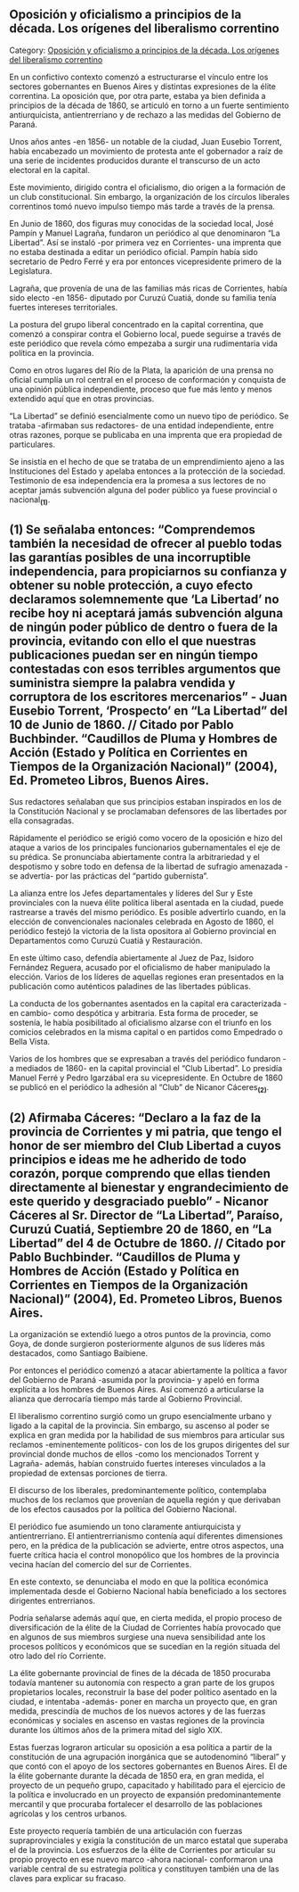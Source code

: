 ## Oposición y oficialismo a principios de la década. Los orígenes del liberalismo correntino

Category: [Oposición y oficialismo a principios de la década. Los orígenes del liberalismo correntino](http://descubrircorrientes.com.ar/2012/index.php/2732-historia-desde-1814-hasta-la-guerra-de-la-triple-alianza/de-pujol-a-pampin-tiempos-de-organizacion-administradora-1852-1862/jose-manuel-pampin-gobernador/oposicion-y-oficialismo-a-principios-de-la-decada-los-origenes-del-liberalismo-correntino)

En un confictivo contexto comenzó a estructurarse el vínculo entre los sectores gobernantes en Buenos Aires y distintas expresiones de la élite correntina. La oposición que, por otra parte, estaba ya bien definida a principios de la década de 1860, se articuló en torno a un fuerte sentimiento antiurquicista, antientrerriano y de rechazo a las medidas del Gobierno de Paraná.

Unos años antes -en 1856- un notable de la ciudad, Juan Eusebio Torrent, había encabezado un movimiento de protesta ante el gobernador a raíz de una serie de incidentes producidos durante el transcurso de un acto electoral en la capital.

Este movimiento, dirigido contra el oficialismo, dio origen a la formación de un club constitucional. Sin embargo, la organización de los círculos liberales correntinos tomó nuevo impulso tiempo más tarde a través de la prensa.

En Junio de 1860, dos figuras muy conocidas de la sociedad local, José Pampín y Manuel Lagraña, fundaron un periódico al que denominaron “La Libertad”. Así se instaló -por primera vez en Corrientes- una imprenta que no estaba destinada a editar un periódico oficial. Pampín había sido secretario de Pedro Ferré y era por entonces vicepresidente primero de la Legislatura.

Lagraña, que provenía de una de las familias más ricas de Corrientes, había sido electo -en 1856- diputado por Curuzú Cuatiá, donde su familia tenía fuertes intereses territoriales.

La postura del grupo liberal concentrado en la capital correntina, que comenzó a conspirar contra el Gobierno local, puede seguirse a través de este periódico que revela cómo empezaba a surgir una rudimentaria vida política en la provincia.

Como en otros lugares del Río de la Plata, la aparición de una prensa no oficial cumplía un rol central en el proceso de conformación y conquista de una opinión pública independiente, proceso que fue más lento y menos extendido aquí que en otras provincias.

“La Libertad” se definió esencialmente como un nuevo tipo de periódico. Se trataba -afirmaban sus redactores- de una entidad independiente, entre otras razones, porque se publicaba en una imprenta que era propiedad de particulares.

Se insistía en el hecho de que se trataba de un emprendimiento ajeno a las Instituciones del Estado y apelaba entonces a la protección de la sociedad. Testimonio de esa independencia era la promesa a sus lectores de no aceptar jamás subvención alguna del poder público ya fuese provincial o nacional<sub><strong>(1)</strong></sub>.

## **(1) Se señalaba entonces: “Comprendemos también la necesidad de ofrecer al pueblo todas las garantías posibles de una incorruptible independencia, para propiciarnos su confianza y obtener su noble protección, a cuyo efecto declaramos solemnemente que ‘La Libertad’ no recibe hoy ni aceptará jamás subvención alguna de ningún poder público de dentro o fuera de la provincia, evitando con ello el que nuestras publicaciones puedan ser en ningún tiempo contestadas con esos terribles argumentos que suministra siempre la palabra vendida y corruptora de los escritores mercenarios” - Juan Eusebio Torrent, ‘Prospecto’ en “La Libertad” del 10 de Junio de 1860. // Citado por Pablo Buchbinder. “Caudillos de Pluma y Hombres de Acción (Estado y Política en Corrientes en Tiempos de la Organización Nacional)” (2004), Ed. Prometeo Libros, Buenos Aires.**

Sus redactores señalaban que sus principios estaban inspirados en los de la Constitución Nacional y se proclamaban defensores de las libertades por ella consagradas.

Rápidamente el periódico se erigió como vocero de la oposición e hizo del ataque a varios de los principales funcionarios gubernamentales el eje de su prédica. Se pronunciaba abiertamente contra la arbitrariedad y el despotismo y sobre todo en defensa de la libertad de sufragio amenazada -se advertía- por las prácticas del “partido gubernista”.

La alianza entre los Jefes departamentales y líderes del Sur y Este provinciales con la nueva élite política liberal asentada en la ciudad, puede rastrearse a través del mismo periódico. Es posible advertirlo cuando, en la elección de convencionales nacionales celebrada en Agosto de 1860, el periódico festejó la victoria de la lista opositora al Gobierno provincial en Departamentos como Curuzú Cuatiá y Restauración.

En este último caso, defendía abiertamente al Juez de Paz, Isidoro Fernández Reguera, acusado por el oficialismo de haber manipulado la elección. Varios de los líderes de aquellas regiones eran presentados en la publicación como auténticos paladines de las libertades públicas.

La conducta de los gobernantes asentados en la capital era caracterizada -en cambio- como despótica y arbitraria. Esta forma de proceder, se sostenía, le había posibilitado al oficialismo alzarse con el triunfo en los comicios celebrados en la misma capital o en partidos como Empedrado o Bella Vista.

Varios de los hombres que se expresaban a través del periódico fundaron -a mediados de 1860- en la capital provincial el “Club Libertad”. Lo presidía Manuel Ferré y Pedro Igarzábal era su vicepresidente. En Octubre de 1860 se publicó en el periódico la adhesión al “Club” de Nicanor Cáceres<sub><strong>(2)</strong></sub>.

## **(2)** **Afirmaba Cáceres: “Declaro a la faz de la provincia de Corrientes y mi patria, que tengo el honor de ser miembro del Club Libertad a cuyos principios e ideas me he adherido de todo corazón, porque comprendo que ellas tienden directamente al bienestar y engrandecimiento de este querido y desgraciado pueblo” - Nicanor Cáceres al Sr. Director de “La Libertad”, Paraíso, Curuzú Cuatiá, Septiembre 20 de 1860, en “La Libertad” del 4 de Octubre de 1860. // Citado por Pablo Buchbinder. “Caudillos de Pluma y Hombres de Acción (Estado y Política en Corrientes en Tiempos de la Organización Nacional)” (2004), Ed. Prometeo Libros, Buenos Aires.**

La organización se extendió luego a otros puntos de la provincia, como Goya, de donde surgieron posteriormente algunos de sus líderes más destacados, como Santiago Baibiene.

Por entonces el periódico comenzó a atacar abiertamente la política a favor del Gobierno de Paraná -asumida por la provincia- y apeló en forma explícita a los hombres de Buenos Aires. Así comenzó a articularse la alianza que derrocaría tiempo más tarde al Gobierno Provincial.

El liberalismo correntino surgió como un grupo esencialmente urbano y ligado a la capital de la provincia. Sin embargo, su ascenso al poder se explica en gran medida por la habilidad de sus miembros para articular sus reclamos -eminentemente políticos- con los de los grupos dirigentes del sur provincial donde muchos de ellos -como los mencionados Torrent y Lagraña- además, habían construido fuertes intereses vinculados a la propiedad de extensas porciones de tierra.

El discurso de los liberales, predominantemente político, contemplaba muchos de los reclamos que provenían de aquella región y que derivaban de los efectos causados por la política del Gobierno Nacional.

El periódico fue asumiendo un tono claramente antiurquicista y antientrerriano. El antientrerrianismo contenía aquí diferentes dimensiones pero, en la prédica de la publicación se advierte, entre otros aspectos, una fuerte crítica hacia el control monopólico que los hombres de la provincia vecina hacían del comercio del sur de Corrientes.

En este contexto, se denunciaba el modo en que la política económica implementada desde el Gobierno Nacional había beneficiado a los sectores dirigentes entrerrianos.

Podría señalarse además aquí que, en cierta medida, el propio proceso de diversificación de la élite de la Ciudad de Corrientes había provocado que en algunos de sus miembros surgiese una nueva sensibilidad ante los procesos políticos y económicos que se sucedían en la región situada del otro lado del río Corriente.

La élite gobernante provincial de fines de la década de 1850 procuraba todavía mantener su autonomía con respecto a gran parte de los grupos propietarios locales, reconstruir la base del poder político asentado en la ciudad, e intentaba -además- poner en marcha un proyecto que, en gran medida, prescindía de muchos de los nuevos actores y de las fuerzas económicas y sociales en ascenso en vastas regiones de la provincia durante los últimos años de la primera mitad del siglo XIX.

Estas fuerzas lograron articular su oposición a esa política a partir de la constitución de una agrupación inorgánica que se autodenominó “liberal” y que contó con el apoyo de los sectores gobernantes en Buenos Aires. El de la élite gobernante durante la década de 1850 era, en gran medida, el proyecto de un pequeño grupo, capacitado y habilitado para el ejercicio de la política e involucrado en un proyecto de expansión predominantemente mercantil y que procuraba fortalecer el desarrollo de las poblaciones agrícolas y los centros urbanos.

Este proyecto requería también de una articulación con fuerzas supraprovinciales y exigía la constitución de un marco estatal que superaba el de la provincia. Los esfuerzos de la élite de Corrientes por articular su propio proyecto en ese nuevo marco -ahora nacional- conformaron una variable central de su estrategia política y constituyen también una de las claves para explicar su fracaso.